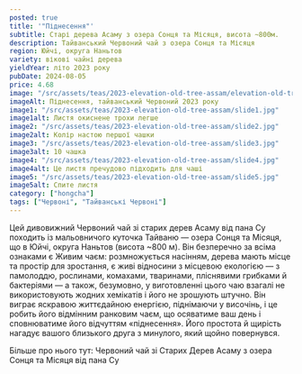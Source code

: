 ```yaml
---
posted: true
title: '"Піднесення"'
subtitle: Старі дерева Асаму з озера Сонця та Місяця, висота ~800м.
description: Тайванський Червоний чай з озера Сонця та Місяця
region: Юйчі, округа Наньтов
variety: вікові чайні дерева
yieldYear: літо 2023 року
pubDate: 2024-08-05
price: 4.68
image: "/src/assets/teas/2023-elevation-old-tree-assam/elevation-old-tree-assam.jpg"
imageAlt: Піднесення, тайванський Червоний 2023 року
image1: "/src/assets/teas/2023-elevation-old-tree-assam/slide1.jpg"
image1alt: Листя окиснене трохи легше
image2: "/src/assets/teas/2023-elevation-old-tree-assam/slide2.jpg"
image2alt: Колір настою першої чашки
image3: "/src/assets/teas/2023-elevation-old-tree-assam/slide3.jpg"
image3alt: 10 чашка
image4: "/src/assets/teas/2023-elevation-old-tree-assam/slide4.jpg"
image4alt: Це листя пречудово підходить для чаші
image5: "/src/assets/teas/2023-elevation-old-tree-assam/slide5.jpg"
image5alt: Спите листя
category: ["hongcha"]
tags: ["Червоні", "Тайванські Червоні"]
---
```


Цей дивовижний Червоний чай зі старих дерев Асаму від пана Су походить із мальовничого куточка Тайваню — озера Сонця та Місяця, що в Юйчі, округа Наньтов (висота ~800 м). Він безперечно за всіма ознаками є Живим чаєм: розмножується насінням, дерева мають місце та простір для зростання, є живі відносини з місцевою екологією — з памолоддю, рослинами, комахами, тваринами, пліснявими грибками й бактеріями — а також, безумовно, у виготовленні цього чаю взагалі не використовують жодних хемікатів і його не зрошують штучно. Він виграє яскравою життєдайною енергією, піднімаючи у височінь, і це робить його відмінним ранковим чаєм, що осяватиме ваш день і сповнюватиме його відчуттям «піднесення». Його простота й щирість нагадує вашого близького друга з минулого, який щойно повернувся.

Більше про нього тут: Червоний чай зі Старих Дерев Асаму з озера Сонця та Місяця від пана Су
